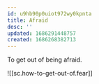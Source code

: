 ```yaml
---
id: u9hb90p0uiot972wy0kpnta
title: Afraid
desc: ''
updated: 1686291448757
created: 1686268382713
---
```


To get out of being afraid.

![[sc.how-to-get-out-of.fear]]

